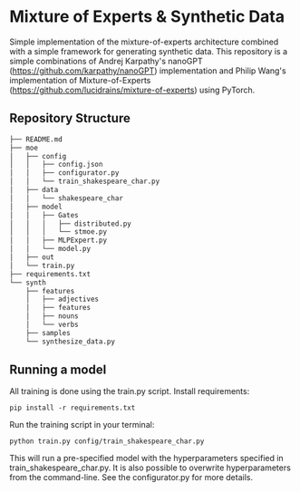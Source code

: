 # Mixture of Experts & Synthetic Data
Simple implementation of the mixture-of-experts architecture combined with a simple framework for generating synthetic data.
This repository is a simple combinations of Andrej Karpathy's nanoGPT (https://github.com/karpathy/nanoGPT) implementation and Philip Wang's implementation of Mixture-of-Experts (https://github.com/lucidrains/mixture-of-experts) using PyTorch.


## Repository Structure
```bash 
├── README.md
├── moe
│   ├── config
│   │   ├── config.json
│   │   ├── configurator.py
│   │   └── train_shakespeare_char.py
│   ├── data
│   │   └── shakespeare_char
│   ├── model
│   │   ├── Gates
│   │   │   ├── distributed.py
│   │   │   └── stmoe.py
│   │   ├── MLPExpert.py
│   │   └── model.py
│   ├── out
│   └── train.py
├── requirements.txt
└── synth
    ├── features
    │   ├── adjectives
    │   ├── features
    │   ├── nouns
    │   └── verbs
    ├── samples
    └── synthesize_data.py
```
 ## Running a model
 All training is done using the train.py script. 
Install requirements:

```
pip install -r requirements.txt
```

Run the training script in your terminal:

```
python train.py config/train_shakespeare_char.py
```

This will run a pre-specified model with the hyperparameters specified in train_shakespeare_char.py. It is also possible to overwrite hyperparameters from the command-line. See the configurator.py for more details.
